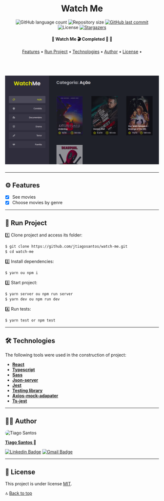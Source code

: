 <h1 align="center" id="top">Watch Me</h1>

<p align="center">
  <img alt="GitHub language count" src="https://img.shields.io/github/languages/count/jtiagosantos/watch-me?color=%green">
  <img alt="Repository size" src="https://img.shields.io/github/repo-size/jtiagosantos/watch-me?color=blue">
  <a href="https://github.com/jtiagosantos/watch-me/commits/master">
    <img alt="GitHub last commit" src="https://img.shields.io/github/last-commit/jtiagosantos/watch-me?color=purple">
  </a>
  <img alt="License" src="https://img.shields.io/badge/license-MIT-brightgreen?color=orange">
   <a href="https://github.com/jtiagosantos/watch-me/stargazers">
    <img alt="Stargazers" src="https://img.shields.io/github/stars/jtiagosantos/watch-me?style=social">
  </a>
</p>

<h4 align="center">
	🚧  Watch Me 🎬 Completed 🚀 🚧
</h4>

<p align="center">
  <a href="#-features">Features</a> •
  <a href="#-run-project">Run Project</a> •
  <a href="#-technologies">Technologies</a> •
  <a href="#-author">Author</a> •
  <a href="#-license">License</a> •
</p>

<br>

<h1 align="center">
    <img alt="watch me" src=".github/cover.png" />
</h1>

<hr />

## ⚙️ Features

- [x] See movies
- [x] Choose movies by genre 

<hr>

## 🚀 Run Project

1️⃣ Clone project and access its folder:

```bash
$ git clone https://github.com/jtiagosantos/watch-me.git
$ cd watch-me
```

2️⃣ Install dependencies:

```bash
$ yarn ou npm i
```

3️⃣ Start project:

```bash
$ yarn server ou npm run server
$ yarn dev ou npm run dev
```

4️⃣ Run tests:

```bash
$ yarn test or npm test
```

<hr>

## 🛠 Technologies

The following tools were used in the construction of project:

- **[React](https://pt-br.reactjs.org/docs/getting-started.html)**
- **[Typescript](https://www.typescriptlang.org/)**
- **[Sass](https://sass-lang.com/)**
- **[Json-server](https://www.npmjs.com/package/json-server)**
- **[Jest](https://jestjs.io/pt-BR/)**
- **[Testing library](https://testing-library.com/docs/)**
- **[Axios-mock-adapater](https://www.npmjs.com/package/axios-mock-adapter)**
- **[Ts-jest](https://www.npmjs.com/package/ts-jest)**

<hr>

## 👨‍💻 Author

<img src="https://avatars.githubusercontent.com/u/63312141?v=4" width="100" alt="Tiago Santos" style="border-radius: 50px;" />

<strong><a href="https://github.com/jtiagosantos">Tiago Santos </a>🚀</strong>

[![Linkedin Badge](https://img.shields.io/badge/linkedin-%230077B5.svg?&style=for-the-badge&logo=linkedin&logoColor=white&link=https://www.linkedin.com/in/jos%C3%A9-tiago-santos-de-lima-aaa4361a4/)](https://www.linkedin.com/in/josetiagosantosdelima/)
[![Gmail Badge](https://img.shields.io/badge/Gmail-D14836?style=for-the-badge&logo=gmail&logoColor=white)](mailto:tiago.santos@icomp.ufam.edu.br)

<hr>

## 📝 License

This project is under license [MIT](./LICENSE).


🔝 <a href="#top" align="center">Back to top</a>
